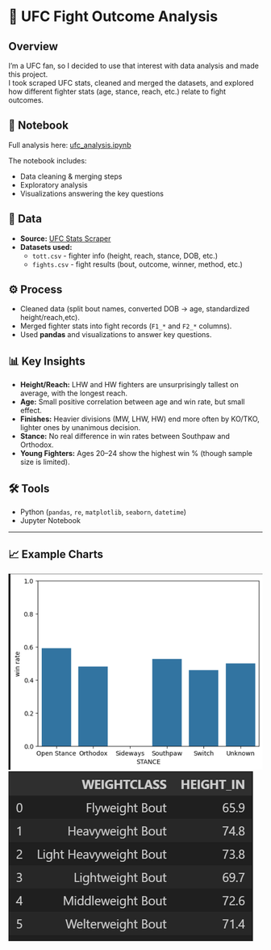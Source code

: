 # 🥊 UFC Fight Outcome Analysis

##  Overview
I’m a UFC fan, so I decided to use that interest with data analysis and made this project.  
I took scraped UFC stats, cleaned and merged the datasets, and explored how different fighter stats (age, stance, reach, etc.) relate to fight outcomes.

## 📓 Notebook
Full analysis here: [ufc_analysis.ipynb](analysis.ipynb)  

The notebook includes:  
- Data cleaning & merging steps  
- Exploratory analysis  
- Visualizations answering the key questions  


## 📂 Data
- **Source:** [UFC Stats Scraper](https://github.com/Greco1899/scrape_ufc_stats)  
- **Datasets used:**  
  - `tott.csv` - fighter info (height, reach, stance, DOB, etc.)  
  - `fights.csv` - fight results (bout, outcome, winner, method, etc.)  


## ⚙️ Process
- Cleaned data (split bout names, converted DOB -> age, standardized height/reach,etc).  
- Merged fighter stats into fight records (`F1_*` and `F2_*` columns).  
- Used **pandas** and visualizations to answer key questions.  


## 📊 Key Insights
- **Height/Reach:** LHW and HW fighters are unsurprisingly tallest on average, with the longest reach.  
- **Age:** Small positive correlation between age and win rate, but small effect.  
- **Finishes:** Heavier divisions (MW, LHW, HW) end more often by KO/TKO, lighter ones by unanimous decision.  
- **Stance:** No real difference in win rates between Southpaw and Orthodox.  
- **Young Fighters:** Ages 20–24 show the highest win % (though sample size is limited).  


## 🛠 Tools
- Python (`pandas`, `re`, `matplotlib`, `seaborn`, `datetime`)  
- Jupyter Notebook  

---

## 📈 Example Charts
![Win % by Stance](fighters1.png)  
![Avg Height by Weight Class](fighters.png)  
